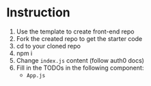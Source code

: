 # Instruction

1. Use the template to create front-end repo
2. Fork the created repo to get the starter code
3. cd to your cloned repo
4. npm i
5. Change ```index.js``` content (follow auth0 docs)
6. Fill in the TODOs in the following component:
   - ```App.js```
